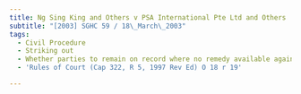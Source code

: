 ```yaml
---
title: Ng Sing King and Others v PSA International Pte Ltd and Others
subtitle: "[2003] SGHC 59 / 18\_March\_2003"
tags:
  - Civil Procedure
  - Striking out
  - Whether parties to remain on record where no remedy available against them
  - 'Rules of Court (Cap 322, R 5, 1997 Rev Ed) O 18 r 19'

---
```


